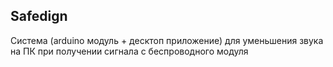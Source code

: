 ## Safedign
Система (arduino модуль + десктоп приложение) для уменьшения звука на ПК при получении сигнала с беспроводного модуля
